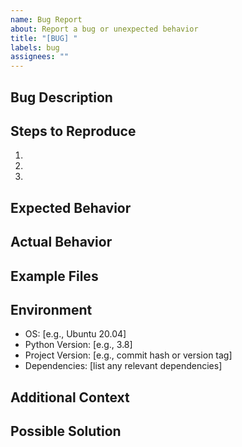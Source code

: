 ```yaml
---
name: Bug Report
about: Report a bug or unexpected behavior
title: "[BUG] "
labels: bug
assignees: ""
---
```


## Bug Description

<!-- Provide a clear and concise description of the bug -->

## Steps to Reproduce

1. <!-- First Step -->
2. <!-- Second Step -->
3. <!-- Additional Steps -->

## Expected Behavior

<!-- What did you expect to happen? -->

## Actual Behavior

<!-- What actually happened? Include any error messages, stack traces, or unexpected output -->

## Example Files

<!-- If applicable, provide example files that demonstrate the issue -->

## Environment

- OS: [e.g., Ubuntu 20.04]
- Python Version: [e.g., 3.8]
- Project Version: [e.g., commit hash or version tag]
- Dependencies: [list any relevant dependencies]

## Additional Context

<!-- Add any other context about the problem here -->

## Possible Solution

<!-- Optional: If you have any ideas about how to fix this, let us know -->
